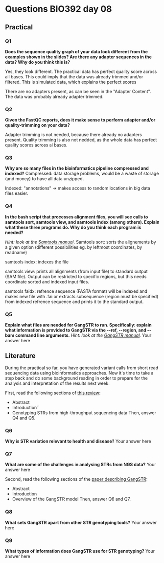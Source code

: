 
# Questions BIO392 day 08

## Practical

### Q1
**Does the sequence quality graph of your data look different from the examples shown in the slides? Are there any adapter sequences in the data? Why do you think this is?**

Yes, they look different. The practical data has perfect quality score across all bases. This could imply that the data was already trimmed and/or filtered. This is simulated data, which explains the perfect scores

There are no adapters present, as can be seen in the "Adapter Content". The data was probably already adapter trimmed.

### Q2
**Given the FastQC reports, does it make sense to perform adapter and/or quality-trimming on your data?**

Adapter trimming is not needed, because there already no adapters present. Quality trimming is also not nedded, as the whole data has perfect quality scores across al bases.

### Q3
**Why are so many files in the bioinformatics pipeline compressed and indexed?**
Compressed: data storage problems, would be a waste of storage (and money) to have all data unzipped.

Indexed: "annotations" -> makes access to random locations in big data files easier. 

### Q4
**In the bash script that processes alignment files, you will see calls to samtools sort, samtools view, and samtools index (among others). Explain what these three programs do. Why do you think each program is needed?**

*Hint: look at the [Samtools manual](http://www.htslib.org/doc/samtools.html)*.
Samtools sort: sorts the alignements by a given option (different possibilities eg. by leftmost coordinates, by readname)

samtools index: indexes the file

samtools view: prints all alignments (from input file) to standard output (SAM file). Output can be restricted to specific regions, but this needs coordinate sorted and indexed input files.

samtools faidx: refrence sequence (FASTA format) will be indexed and makes new file with .fai or  extracts subsequence (region must be specified) from indexed refrence sequence  and prints it to the standard output.

### Q5
**Explain what files are needed for GangSTR to run. Specifically: explain what information is provided to GangSTR via the --ref, --region, and --bam command line arguments.**
*Hint: look at the [GangSTR manual](https://github.com/gymreklab/gangstr).*
Your answer here

## Literature
During the practical so far, you have generated variant calls from short read sequencing data using bioinformatics approaches. Now it's time to take a step back and do some background reading in order to prepare for the analysis and interpretation of the results next week. 

First, read the following sections of [this review](https://www.sciencedirect.com/science/article/pii/S0959437X16301538):
* Abstract
* Introduction``
* Genotyping STRs from high-throughput sequencing data
Then, answer Q4 and Q5.

### Q6
**Why is STR variation relevant to health and disease?**
Your answer here

### Q7
**What are some of the challenges in analysing STRs from NGS data?**
Your answer here

Second, read the following sections of the [paper describing GangSTR](https://academic.oup.com/nar/article/47/15/e90/5518310):
* Abstract
* Introduction
* Overview of the GangSTR model
Then, answer Q6 and Q7.

### Q8
**What sets GangSTR apart from other STR genotyping tools?**
Your answer here

### Q9
**What types of information does GangSTR use for STR genotyping?**
Your answer here
